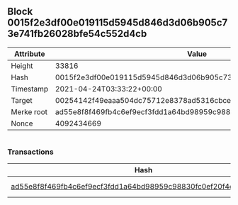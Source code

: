 ## Block 0015f2e3df00e019115d5945d846d3d06b905c73e741fb26028bfe54c552d4cb

Attribute | Value
--- | ---
Height | 33816
Hash | 0015f2e3df00e019115d5945d846d3d06b905c73e741fb26028bfe54c552d4cb
Timestamp | 2021-04-24T03:33:22+00:00
Target | 00254142f49eaaa504dc75712e8378ad5316cbcead634704b3734b6271167cc4
Merke root | ad55e8f8f469fb4c6ef9ecf3fdd1a64bd98959c98830fc0ef20f4e9af0a17b70
Nonce | 4092434669

```

```

### Transactions

Hash | Amount
--- | ---
[ad55e8f8f469fb4c6ef9ecf3fdd1a64bd98959c98830fc0ef20f4e9af0a17b70](ad55e8f8f469fb4c6ef9ecf3fdd1a64bd98959c98830fc0ef20f4e9af0a17b70.md) | 10.00000000 SKEPTI 
